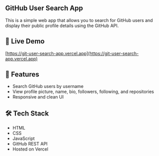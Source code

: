 ## GitHub User Search App
This is a simple web app that allows you to search for GitHub users and display their public profile details using the GitHub API.

## 🔗 Live Demo  
[https://git-user-search-app.vercel.app](https://git-user-search-app.vercel.app)

## 🚀 Features
- Search GitHub users by username
- View profile picture, name, bio, followers, following, and repositories
- Responsive and clean UI

## 🛠️ Tech Stack
- HTML
- CSS
- JavaScript
- GitHub REST API
- Hosted on Vercel

